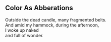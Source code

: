 Color As Abberations
--------------------
Outside the dead candle, many fragmented belts.  
And amid my hammock, during the afternoon,  
I woke up naked  
and full of wonder.  
